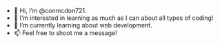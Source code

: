 - 👋 Hi, I’m @conmcdon721.
- 👀 I’m interested in learning as much as I can about all types of coding!
- 🌱 I’m currently learning about web development.
- 📫 Feel free to shoot me a message!

<!---
conmcdon721/conmcdon721 is a ✨ special ✨ repository because its `README.md` (this file) appears on your GitHub profile.
You can click the Preview link to take a look at your changes.
--->
